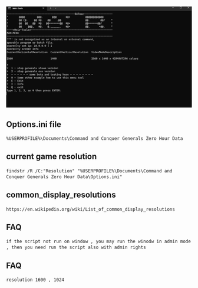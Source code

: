 ![alt text](https://github.com/Meir-Tools/Generals_Zero_Hour/blob/main/Terminal_snip.png?raw=true)

## Options.ini file
```
%USERPROFILE%\Documents\Command and Conquer Generals Zero Hour Data
```
## current game resolution
```
findstr /R /C:"Resolution" "%USERPROFILE%\Documents\Command and Conquer Generals Zero Hour Data\Options.ini"
```
## common_display_resolutions
```
https://en.wikipedia.org/wiki/List_of_common_display_resolutions
```
## FAQ 
```
if the script not run on window , you may run the winodw in admin mode , then you need run the script also with admin rights
```
## FAQ 
```
resolution 1600 , 1024 
```

